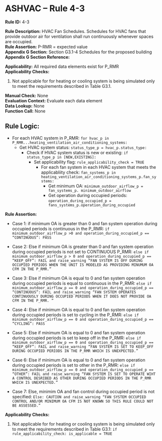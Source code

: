 # ASHVAC – Rule 4-3

**Rule ID:** 4-3
 
**Rule Description:** HVAC Fan Schedules. Schedules for HVAC fans that provide outdoor air for ventilation shall run continuously whenever spaces are occupied.  
**Rule Assertion:** P-RMR = expected value                                           
**Appendix G Section:** Section G3.1-4 Schedules for the proposed building  
**Appendix G Section Reference:**  

**Applicability:** All required data elements exist for P_RMR  
**Applicability Checks:** 

1. Not applicable for for heating or cooling system is being simulated only to meet the requirements described in Table G3.1.

**Manual Check:** None  
**Evaluation Context:** Evaluate each data element  
**Data Lookup:** None  
**Function Call:** None

## Rule Logic:
- For each HVAC system in P_RMR: `for hvac_p in P_RMR...heating_ventilation_air_conditioning_systems:`
    - Get HVAC system status: `status_type_p = hvac_p.status_type:`
        - Check if HVAC system status is new or existing: `if status_type_p in [NEW,EXISTING]:`
            - Set applicability flag: `rule_applicability_check = TRUE`
				- For each fan system in each HVAC system that meets the applicabliity check: `fan_systems_p in heating_ventilation_air_conditioning_systems_p.fan_systems:`
					- Get minimum OA: `minimum_outdoor_airflow_p = fan_systems_p. minimum_outdoor_airflow`
					- Get operation during occupied periods: `operation_during_occupied_p = fans_systems_p.operation_during_occupied`

**Rule Assertion:**
- Case 1: if minimum OA is greater than 0 and fan system operation during occupied periods is continuous in the P_RMR: `if minimum_outdoor_airflow_p >0 and operation_during_occupied_p == “CONTINUOUS”: PASS`

- Case 2: Else if minimum OA is greater than 0 and fan system operation during occupied periods is not set to CONTINUOUS P_RMR: `else if minimum_outdoor_airflow_p > 0 and operation_during_occupied_p == “KEEP_OFF”: FAIL and raise_warning “FAN SYSTEM IS OFF DURING OCCUPIED PERIODS WHEN THE UNIT IS MODELED AS PROVIDING MINUMUM OA CFM IN THE P_RMR.”`

- Case 3: Else if minimum OA is equal to 0 and fan system operation during occupied periods is equal to continuous in the P_RMR: `else if minimum_outdoor_airflow_p == 0 and operation_during_occupied_p == “CONTINUOUS”: FAIL and raise_warning “FAN SYSTEM OPERATES CONTINUOUSLY DURING OCCUPIED PERIODS WHEN IT DOES NOT PROVIDE OA CFM IN THE P_RMR. ”`

- Case 4: Else if minimum OA is equal to 0 and fan system operation during occupied periods is set to cycling in the P_RMR: `else if minimum_outdoor_airflow_p == 0 and operation_during_occupied_p == “CYCLING”: PASS`

- Case 5: Else if minimum OA is equal to 0 and fan system operation during occupied periods is set to keep off in the P_RMR: `else if minimum_outdoor_airflow_p == 0 and operation_during_occupied_p == “KEEP_OFF”: FAIL and raise_warning “FAN SYSTEM IS SET TO KEEP_OFF DURING OCCUPIED PERIODS IN THE P_RMR WHICH IS UNEXPECTED.”`

- Case 6: Else if minimum OA is equal to 0 and fan system operation during occupied periods is set to other in the P_RMR: `else if minimum_outdoor_airflow_p == 0 and operation_during_occupied_p == “OTHER”: FAIL and raise_warning “FAN SYSTEM IS SET TO OPERATE WIHT A CONTROL DESRIBED AS OTHER DURING OCCUPIED PERIODS IN THE P_RMR WHICH IS UNEXPECTED.”`

- Case 7: Else, minimim OA and fan control during occupied period is not specified: `Else: CAUTION and raise_warning “FAN SYSTEM OCCUPIED CONTROL AND/OR MINIMUM OA CFM IS NOT KNOWN SO THIS RULE COULD NOT BE ASSESSED.”`

**Applicability Checks:** 

1. Not applicable for for heating or cooling system is being simulated only to meet the requirements described in Table G3.1: `if rule_applicability_check: is_applicable = TRUE`